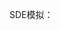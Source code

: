 SDE模拟：[](https://nbviewer.jupyter.org/github/Jweeeeee/ML/blob/master/%E9%9A%8F%E6%9C%BA%E5%BE%AE%E5%88%86%E6%96%B9%E7%A8%8B%E6%A8%A1%E6%8B%9F.ipynb)
